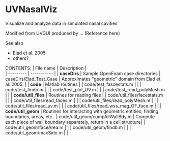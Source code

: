 # UVNasalViz
Visualize and analyze data in simulated nasal cavities

Modified from UVGUI produced by ...
  (Reference here)
  
See also
- Elad et al. 2005
- others?

CONTENTS: 
| File name | Description |  
| --------- | ----------- |
| **caseDirs** | Sample OpenFoam case directories
| caseDirs/Elad_Test_Case | Approximates "geometric" domain from Elad et al. 2005. |
| **code** |  Matlab routines |
| code/test_fascestats.m | |
| code/test_findb.m | |
| code/test_plot_UV.m | |
| code/test_read_polyMesh.m | |
| **code/util_files** | Routines for reading files |
| code/util_files/facestats.m | |
| code/util_files/read_faces.m | |
| code/util_files/read_polyMesh.m | |
| code/util_files/read_uv.m | |
| code/util_files/read_wss_mag_OF_face.m | |
| **code/util_geom** | Routines for interacting with geometric entities; finding boundaries, areas, etc..
| code/util_geom/compAllWallBdy.m | Compute each piece of wall boundary separately, return in a cell structure|
| code/util_geom/faceArea.m | | 
| code/util_geom/findb.m | | 
| code/util_geom/maxSide.m | | 
